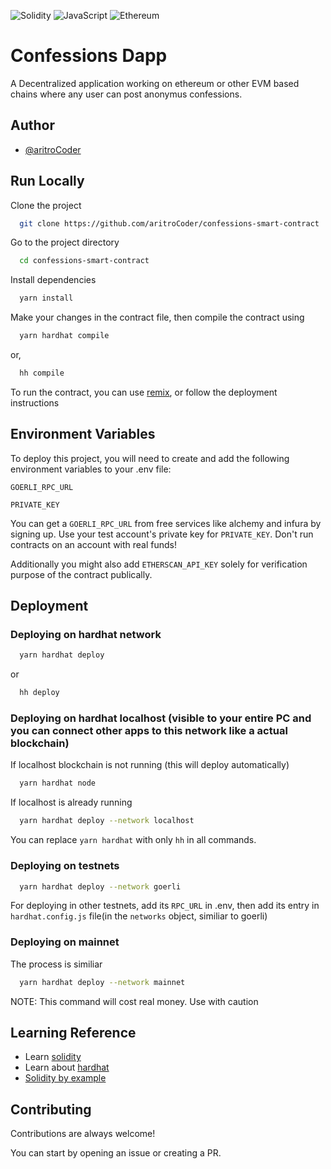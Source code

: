 ![Solidity](https://img.shields.io/badge/Solidity-%23363636.svg?style=for-the-badge&logo=solidity&logoColor=white)
![JavaScript](https://img.shields.io/badge/javascript-%23323330.svg?style=for-the-badge&logo=javascript&logoColor=%23F7DF1E)
![Ethereum](https://img.shields.io/badge/Ethereum-3C3C3D?style=for-the-badge&logo=Ethereum&logoColor=white)


# Confessions Dapp

A Decentralized application working on ethereum or other EVM based chains where any user can post anonymus confessions.


## Author

- [@aritroCoder](https://www.github.com/aritroCoder)


## Run Locally

Clone the project

```bash
  git clone https://github.com/aritroCoder/confessions-smart-contract
```

Go to the project directory

```bash
  cd confessions-smart-contract
```

Install dependencies

```bash
  yarn install
```

Make your changes in the contract file, then compile the contract using

```bash
  yarn hardhat compile
```
or,
```bash
  hh compile
```
To run the contract, you can use [remix](https://remix.ethereum.org/), or follow the deployment instructions


## Environment Variables

To deploy this project, you will need to create and add the following environment variables to your .env file:

`GOERLI_RPC_URL`

`PRIVATE_KEY`

You can get a `GOERLI_RPC_URL` from free services like alchemy and infura by signing up.
Use your test account's private key for `PRIVATE_KEY`. Don't run contracts on an account with real funds!

Additionally you might also add `ETHERSCAN_API_KEY` solely for verification purpose of the contract publically.



## Deployment

### Deploying on hardhat network

```bash
  yarn hardhat deploy
```
or 
```bash
  hh deploy
```

### Deploying on hardhat localhost (visible to your entire PC and you can connect other apps to this network like a actual blockchain)

If localhost blockchain is not running (this will deploy automatically)
```bash
  yarn hardhat node
```

If localhost is already running
```bash
  yarn hardhat deploy --network localhost
```

You can replace `yarn hardhat` with only `hh` in all commands.

### Deploying on testnets

```bash
  yarn hardhat deploy --network goerli
```

For deploying in other testnets, add its `RPC_URL` in .env, then add its entry in `hardhat.config.js` file(in the `networks` object, similiar to goerli)

### Deploying on mainnet

The process is similiar
```bash
  yarn hardhat deploy --network mainnet
```
NOTE: This command will cost real money. Use with caution


## Learning Reference

- Learn [solidity](https://docs.soliditylang.org/en/v0.8.7/)
- Learn about [hardhat](https://hardhat.org/docs)
- [Solidity by example](https://solidity-by-example.org/)


## Contributing

Contributions are always welcome!

You can start by opening an issue or creating a PR.


